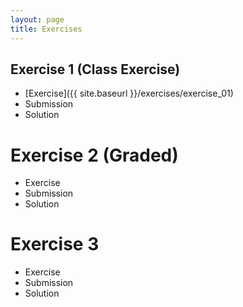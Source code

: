 ```yaml
---
layout: page
title: Exercises
---
```


## Exercise 1 (Class Exercise)

- [Exercise]({{ site.baseurl }}/exercises/exercise_01)
- Submission
- Solution

# Exercise 2 (Graded)

- Exercise
- Submission
- Solution

# Exercise 3

- Exercise
- Submission 
- Solution
